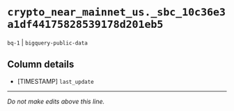 # `crypto_near_mainnet_us._sbc_10c36e3a1df44175828539178d201eb5`
`bq-1` | `bigquery-public-data`

## Column details
* [TIMESTAMP] `last_update`

-------------------------------------------------------------------------------
*Do not make edits above this line.*

